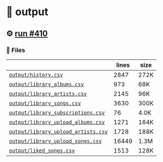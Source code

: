 # 📝  output 

## ⚙️ [run #410](https://github.com/jwenerd/ytm-dl/actions/runs/7936428241)

### 📁 Files

|                                                                         |lines|size|
|-------------------------------------------------------------------------|-----|----|
|[`output/history.csv` ](output/history.csv)                              |2847 |272K|
|[`output/library_albums.csv` ](output/library_albums.csv)                |973  |68K |
|[`output/library_artists.csv` ](output/library_artists.csv)              |2145 |96K |
|[`output/library_songs.csv` ](output/library_songs.csv)                  |3630 |300K|
|[`output/library_subscriptions.csv` ](output/library_subscriptions.csv)  |76   |4.0K|
|[`output/library_upload_albums.csv` ](output/library_upload_albums.csv)  |1271 |184K|
|[`output/library_upload_artists.csv` ](output/library_upload_artists.csv)|1728 |188K|
|[`output/library_upload_songs.csv` ](output/library_upload_songs.csv)    |16449|1.3M|
|[`output/liked_songs.csv` ](output/liked_songs.csv)                      |1513 |128K|